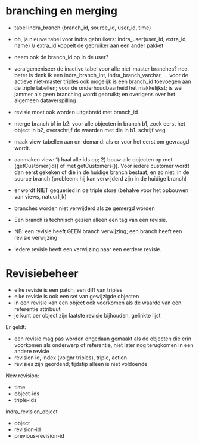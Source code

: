 # branching en merging

- tabel indra_branch (branch_id, source_id, user_id, time)
- oh, ja nieuwe tabel voor indra gebruikers: indra_user(user_id, extra_id, name) // extra_id koppelt de gebruiker aan een ander pakket
- neem ook de branch_id op in de user?
- veralgemeniseer de inactive tabel voor alle niet-master branches?
    nee, beter is denk ik een indra_branch_int, indra_branch_varchar, ... voor de actieve niet-master triples
    ook mogelijk is een branch_id toevoegen aan de triple tabellen; voor de onderhoudbaarheid het makkelijkst;
        is wel jammer als geen branching wordt gebruikt; en overigens over het algemeen dataverspilling
- revisie moet ook worden uitgebreid met branch_id
- merge branch b1 in b2: voor alle objecten in branch b1, zoek eerst het object in b2, overschrijf de waarden met die in b1. schrijf weg
- maak view-tabellen aan on-demand: als er voor het eerst om gevraagd wordt.
- aanmaken view: 1) haal alle ids op; 2) bouw alle objecten op met (getCustomer(id)) of met getCustomers()). Voor iedere customer wordt dan eerst
    gekeken of die in de huidige branch bestaat, en zo niet: in de source branch (probleem: hij kan verwijderd zijn in de huidige branch)
- er wordt NIET gequeried in de triple store (behalve voor het opbouwen van views, natuurlijk)
- branches worden niet verwijderd als ze gemergd worden

- Een branch is technisch gezien alleen een tag van een revisie.
- NB: een revisie heeft GEEN branch verwijzing; een branch heeft een revisie verwijzing
- Iedere revisie heeft een verwijzing naar een eerdere revisie.

# Revisiebeheer

- elke revisie is een patch, een diff van triples
- elke revisie is ook een set van gewijzigde objecten
- in een revisie kan een object ook voorkomen als de waarde van een referentie attribuut
- je kunt per object zijn laatste revisie bijhouden, gelinkte lijst

Er geldt:

- een revisie mag pas worden ongedaan gemaakt als de objecten die erin voorkomen als onderwerp of referentie, niet later nog terugkomen in een andere revisie
- revision id, index (volgnr triples), triple, action
- revisies zijn geordend; tijdstip alleen is niet voldoende

New revision:

- time
- object-ids
- triple-ids

indra_revision_object
- object
- revision-id
- previous-revision-id

